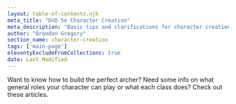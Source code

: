```yaml
---
layout: table-of-contents.njk
meta_title: "DnD 5e Character Creation"
meta_description: "Basic tips and clarifications for character creation in DnD 5e"
author: "Brandon Gregory"
section_name: character-creation
tags: ['main-page']
eleventyExcludeFromCollections: true
date: Last Modified
---
```


Want to know how to build the perfect archer? Need some info on what general roles your character can play or what each class does? Check out these articles.